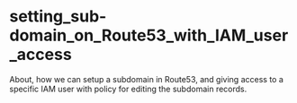# setting_sub-domain_on_Route53_with_IAM_user_access
About, how we can setup a subdomain in Route53, and giving access to a specific IAM user with policy for editing the subdomain records.
